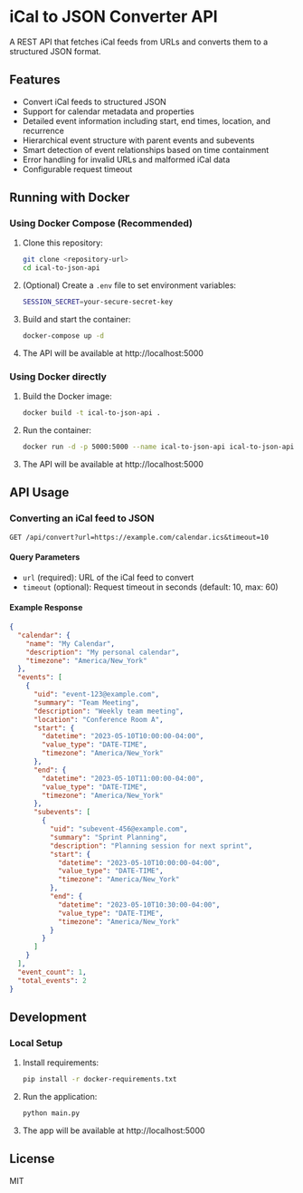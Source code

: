 # iCal to JSON Converter API

A REST API that fetches iCal feeds from URLs and converts them to a structured JSON format.

## Features

- Convert iCal feeds to structured JSON
- Support for calendar metadata and properties
- Detailed event information including start, end times, location, and recurrence
- Hierarchical event structure with parent events and subevents
- Smart detection of event relationships based on time containment
- Error handling for invalid URLs and malformed iCal data
- Configurable request timeout

## Running with Docker

### Using Docker Compose (Recommended)

1. Clone this repository:
   ```bash
   git clone <repository-url>
   cd ical-to-json-api
   ```

2. (Optional) Create a `.env` file to set environment variables:
   ```bash
   SESSION_SECRET=your-secure-secret-key
   ```

3. Build and start the container:
   ```bash
   docker-compose up -d
   ```

4. The API will be available at http://localhost:5000

### Using Docker directly

1. Build the Docker image:
   ```bash
   docker build -t ical-to-json-api .
   ```

2. Run the container:
   ```bash
   docker run -d -p 5000:5000 --name ical-to-json-api ical-to-json-api
   ```

3. The API will be available at http://localhost:5000

## API Usage

### Converting an iCal feed to JSON

```
GET /api/convert?url=https://example.com/calendar.ics&timeout=10
```

#### Query Parameters

- `url` (required): URL of the iCal feed to convert
- `timeout` (optional): Request timeout in seconds (default: 10, max: 60)

#### Example Response

```json
{
  "calendar": {
    "name": "My Calendar",
    "description": "My personal calendar",
    "timezone": "America/New_York"
  },
  "events": [
    {
      "uid": "event-123@example.com",
      "summary": "Team Meeting",
      "description": "Weekly team meeting",
      "location": "Conference Room A",
      "start": {
        "datetime": "2023-05-10T10:00:00-04:00",
        "value_type": "DATE-TIME",
        "timezone": "America/New_York"
      },
      "end": {
        "datetime": "2023-05-10T11:00:00-04:00",
        "value_type": "DATE-TIME",
        "timezone": "America/New_York"
      },
      "subevents": [
        {
          "uid": "subevent-456@example.com",
          "summary": "Sprint Planning",
          "description": "Planning session for next sprint",
          "start": {
            "datetime": "2023-05-10T10:00:00-04:00",
            "value_type": "DATE-TIME",
            "timezone": "America/New_York"
          },
          "end": {
            "datetime": "2023-05-10T10:30:00-04:00",
            "value_type": "DATE-TIME",
            "timezone": "America/New_York"
          }
        }
      ]
    }
  ],
  "event_count": 1,
  "total_events": 2
}
```

## Development

### Local Setup

1. Install requirements:
   ```bash
   pip install -r docker-requirements.txt
   ```

2. Run the application:
   ```bash
   python main.py
   ```

3. The app will be available at http://localhost:5000

## License

MIT